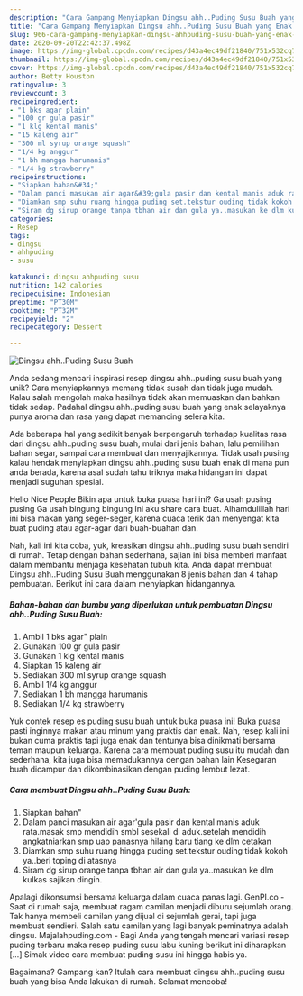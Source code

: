 ```yaml
---
description: "Cara Gampang Menyiapkan Dingsu ahh..Puding Susu Buah yang Enak Banget"
title: "Cara Gampang Menyiapkan Dingsu ahh..Puding Susu Buah yang Enak Banget"
slug: 966-cara-gampang-menyiapkan-dingsu-ahhpuding-susu-buah-yang-enak-banget
date: 2020-09-20T22:42:37.498Z
image: https://img-global.cpcdn.com/recipes/d43a4ec49df21840/751x532cq70/dingsu-ahhpuding-susu-buah-foto-resep-utama.jpg
thumbnail: https://img-global.cpcdn.com/recipes/d43a4ec49df21840/751x532cq70/dingsu-ahhpuding-susu-buah-foto-resep-utama.jpg
cover: https://img-global.cpcdn.com/recipes/d43a4ec49df21840/751x532cq70/dingsu-ahhpuding-susu-buah-foto-resep-utama.jpg
author: Betty Houston
ratingvalue: 3
reviewcount: 3
recipeingredient:
- "1 bks agar plain"
- "100 gr gula pasir"
- "1 klg kental manis"
- "15 kaleng air"
- "300 ml syrup orange squash"
- "1/4 kg anggur"
- "1 bh mangga harumanis"
- "1/4 kg strawberry"
recipeinstructions:
- "Siapkan bahan&#34;"
- "Dalam panci masukan air agar&#39;gula pasir dan kental manis aduk rata.masak smp mendidih smbl sesekali di aduk.setelah mendidih angkatniarkan smp uap panasnya hilang baru tiang ke dlm cetakan"
- "Diamkan smp suhu ruang hingga puding set.tekstur ouding tidak kokoh ya..beri toping di atasnya"
- "Siram dg sirup orange tanpa tbhan air dan gula ya..masukan ke dlm kulkas sajikan dingin."
categories:
- Resep
tags:
- dingsu
- ahhpuding
- susu

katakunci: dingsu ahhpuding susu 
nutrition: 142 calories
recipecuisine: Indonesian
preptime: "PT30M"
cooktime: "PT32M"
recipeyield: "2"
recipecategory: Dessert

---
```



![Dingsu ahh..Puding Susu Buah](https://img-global.cpcdn.com/recipes/d43a4ec49df21840/751x532cq70/dingsu-ahhpuding-susu-buah-foto-resep-utama.jpg)

Anda sedang mencari inspirasi resep dingsu ahh..puding susu buah yang unik? Cara menyiapkannya memang tidak susah dan tidak juga mudah. Kalau salah mengolah maka hasilnya tidak akan memuaskan dan bahkan tidak sedap. Padahal dingsu ahh..puding susu buah yang enak selayaknya punya aroma dan rasa yang dapat memancing selera kita.

Ada beberapa hal yang sedikit banyak berpengaruh terhadap kualitas rasa dari dingsu ahh..puding susu buah, mulai dari jenis bahan, lalu pemilihan bahan segar, sampai cara membuat dan menyajikannya. Tidak usah pusing kalau hendak menyiapkan dingsu ahh..puding susu buah enak di mana pun anda berada, karena asal sudah tahu triknya maka hidangan ini dapat menjadi suguhan spesial.

Hello Nice People Bikin apa untuk buka puasa hari ini? Ga usah pusing pusing Ga usah bingung bingung Ini aku share cara buat. Alhamdulillah hari ini bisa makan yang seger-seger, karena cuaca terik dan menyengat kita buat puding atau agar-agar dari buah-buahan dan.


Nah, kali ini kita coba, yuk, kreasikan dingsu ahh..puding susu buah sendiri di rumah. Tetap dengan bahan sederhana, sajian ini bisa memberi manfaat dalam membantu menjaga kesehatan tubuh kita. Anda dapat membuat Dingsu ahh..Puding Susu Buah menggunakan 8 jenis bahan dan 4 tahap pembuatan. Berikut ini cara dalam menyiapkan hidangannya.

<!--inarticleads1-->

##### Bahan-bahan dan bumbu yang diperlukan untuk pembuatan Dingsu ahh..Puding Susu Buah:

1. Ambil 1 bks agar&#34; plain
1. Gunakan 100 gr gula pasir
1. Gunakan 1 klg kental manis
1. Siapkan 15 kaleng air
1. Sediakan 300 ml syrup orange squash
1. Ambil 1/4 kg anggur
1. Sediakan 1 bh mangga harumanis
1. Sediakan 1/4 kg strawberry


Yuk contek resep es puding susu buah untuk buka puasa ini! Buka puasa pasti inginnya makan atau minum yang praktis dan enak. Nah, resep kali ini bukan cuma praktis tapi juga enak dan tentunya bisa dinikmati bersama teman maupun keluarga. Karena cara membuat puding susu itu mudah dan sederhana, kita juga bisa memadukannya dengan bahan lain Kesegaran buah dicampur dan dikombinasikan dengan puding lembut lezat. 

<!--inarticleads2-->

##### Cara membuat Dingsu ahh..Puding Susu Buah:

1. Siapkan bahan&#34;
1. Dalam panci masukan air agar&#39;gula pasir dan kental manis aduk rata.masak smp mendidih smbl sesekali di aduk.setelah mendidih angkatniarkan smp uap panasnya hilang baru tiang ke dlm cetakan
1. Diamkan smp suhu ruang hingga puding set.tekstur ouding tidak kokoh ya..beri toping di atasnya
1. Siram dg sirup orange tanpa tbhan air dan gula ya..masukan ke dlm kulkas sajikan dingin.


Apalagi dikonsumsi bersama keluarga dalam cuaca panas lagi. GenPI.co - Saat di rumah saja, membuat ragam camilan menjadi diburu sejumlah orang. Tak hanya membeli camilan yang dijual di sejumlah gerai, tapi juga membuat sendieri. Salah satu camilan yang lagi banyak peminatnya adalah dingsu. Majalahpuding.com - Bagi Anda yang tengah mencari variasi resep puding terbaru maka resep puding susu labu kuning berikut ini diharapkan […] Simak video cara membuat puding susu ini hingga habis ya. 

Bagaimana? Gampang kan? Itulah cara membuat dingsu ahh..puding susu buah yang bisa Anda lakukan di rumah. Selamat mencoba!

